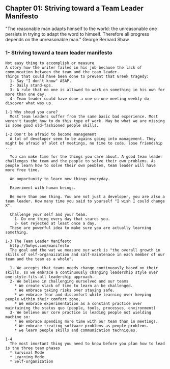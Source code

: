 ## Chapter 01: Striving toward a Team Leader Manifesto

  "The reasonable man adapts himself to the world: the unreasonable one persists in trying to adapt the word to himself. Therefore all progress depends on the unreasonable man." 
  George Bernard Shaw

###  1- Striving toward a team leader manifesto
    Not easy thing to accomplish or measure
    A story how the writer failed in his job because the lack of communcation between the team and the team leader.
    Things that could have been done to prevent that Greek tragedy:
      1- Say "I don't know" ASAP.
      2- Daily stand-ups.
      3- A rule that no one is allowed to work on something in his own for more than one day.
      4- Team leader could have done a one-on-one meeting weekly do discover what was up.

    1-1 Why shoud you care?
      Most team leaders suffer from the same basic bad experience. Most weren't taught how to do this type of work. May be what we are missing is some good old-fashioned people skills.

    1-2 Don't be afraid to become management
      A lot of developer seem to be agains going into management. They might be afraid of alot of meetings, no time to code, lose friendship ...

      You can make time for the things you care about. A good team leader challenges the team and the people to solve their own problems. As people learn how to solve their own peoblem, team leader will have more free time.

      An ooportunity to learn new things everyday.

      Experiment with human beings.

      Be more than one thing. You are not just a developer, you are also a team leader. How many time you said to yourself "I wish I could change X".

      Challenge your self and your team.
        1- Do one thing every day that scares you.
        2- Get rejected at least once a day.
      These are powerful idea to make sure you are actually learning something.

    1-3 The Team Leader Manifesto
      http://5whys.com/manifesto
      The goal and the wat we measure our work is "the overall growth in skills of self-organaization and salf-maintenace in each member of our team and the team as a whole".

      1- We accepts that teams needs change continuously based on their skills, so we embrace a continuously changing leadership style over one-style-fits-all leadership approach.
      2- We believe in challenging ourselved and our teams
        * We create slack of time to learn an be challenged.
        * We embrace taking risks over staying safe.
        * we embrace fear and discomfort while learning over keeping people within their comfort zone,
        * We embrace experimentation as a constant practice over maintaining the status quo (people, tools, processes, environment)
      3- We believe our core practice is leading people not wielding machine so:
        * We embrace spending more time with our team than in meetings.
        * We embrace treating software problems as people problems.
        * we learn people skills and communication techniques.

    1-4
      The most imortant thing you need to know before you plan how to lead is the three team phases
      * Survival Mode
      * Learning Mode
      * Self-organization    
